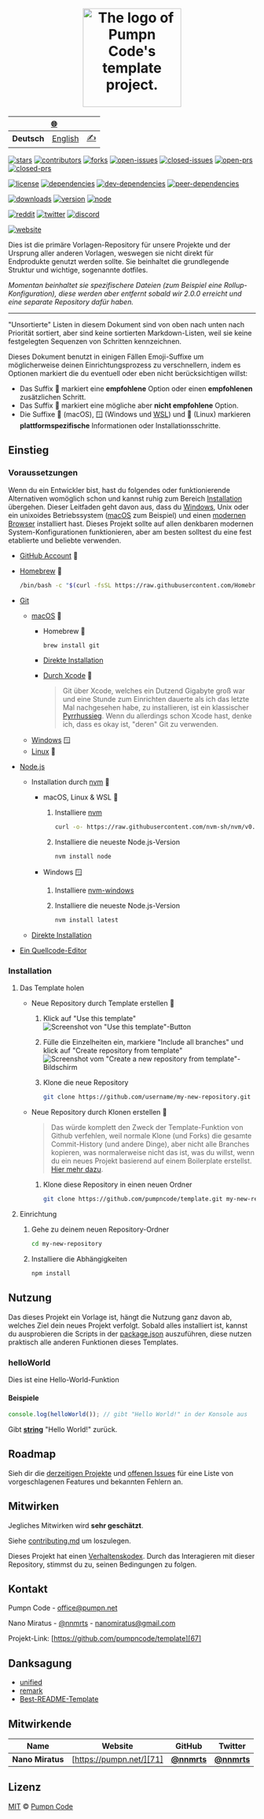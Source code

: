 <h1 align="center">
	<a href="https://github.com/pumpncode/template">
		<img alt="The logo of Pumpn Code&#x27;s template project." decoding="async" height="200" loading="lazy" src="../../media/images/logocolored.svg">
	</a>
</h1>

<table>
	<thead>
		<tr>
			<th colspan="5">
				<a href="">🌐</a>
			</th>
		</tr>
	</thead>
	<tbody>
		<tr>
			<td data-code="de">
				<strong>Deutsch</strong>
			</td>
			<td data-code="en">
				<a href="../en/readme.md">English</a>
			</td>
			<td rowspan="0">
				<a href="">✍️</a>
			</td>
		</tr>
	</tbody>
</table>

[![stars][2]][1]
[![contributors][4]][3]
[![forks][6]][5]
[![open-issues][8]][7]
[![closed-issues][10]][9]
[![open-prs][12]][11]
[![closed-prs][14]][13]

[![license][16]][15]
[![dependencies][18]][17]
[![dev-dependencies][20]][19]
[![peer-dependencies][22]][21]

[![downloads][24]][23]
[![version][25]][23]
[![node][27]][26]

[![reddit][29]][28]
[![twitter][31]][30]
[![discord][33]][32]

[![website][35]][34]

Dies ist die primäre Vorlagen-Repository für unsere Projekte und der Ursprung aller anderen Vorlagen, weswegen sie nicht direkt für Endprodukte genutzt werden sollte. Sie beinhaltet die grundlegende Struktur und wichtige, sogenannte dotfiles.

*Momentan beinhaltet sie spezifischere Dateien (zum Beispiel eine Rollup-Konfiguration), diese werden aber entfernt sobald wir 2.0.0 erreicht und eine separate Repository dafür haben.*

---

"Unsortierte" Listen in diesem Dokument sind von oben nach unten nach Priorität sortiert, aber sind keine sortierten Markdown-Listen, weil sie keine festgelegten Sequenzen von Schritten kennzeichnen.

Dieses Dokument benutzt in einigen Fällen Emoji-Suffixe um möglicherweise deinen Einrichtungsprozess zu verschnellern, indem es Optionen markiert die du eventuell oder eben nicht berücksichtigen willst:

- Das Suffix 💎 markiert eine **empfohlene** Option oder einen **empfohlenen** zusätzlichen Schritt.
- Das Suffix 🤡 markiert eine mögliche aber **nicht empfohlene** Option.
- Die Suffixe 🍎 (macOS), 🪟 (Windows und [WSL][36]) und 🐧 (Linux) markieren **plattformspezifische** Informationen oder Installationsschritte.

## Einstieg

### Voraussetzungen

Wenn du ein Entwickler bist, hast du folgendes oder funktionierende Alternativen womöglich schon und kannst ruhig zum Bereich [Installation][37] übergehen. Dieser Leitfaden geht davon aus, dass du [Windows][38], Unix oder ein unixoides Betriebssystem ([macOS][39] zum Beispiel) und einen [modernen Browser][40] installiert hast. Dieses Projekt sollte auf allen denkbaren modernen System-Konfigurationen funktionieren, aber am besten solltest du eine fest etablierte und beliebte verwenden.

- [GitHub Account][41] 💎
- [Homebrew][42] 🍎

	```sh
	/bin/bash -c "$(curl -fsSL https://raw.githubusercontent.com/Homebrew/install/HEAD/install.sh)"
	```

- [Git][43]
	- [macOS][44] 🍎
		- Homebrew 💎

			```sh
			brew install git
			```

		- [Direkte Installation][45]
		- [Durch Xcode][46] 🤡
			> Git über Xcode, welches ein Dutzend Gigabyte groß war und eine Stunde zum Einrichten dauerte als ich das letzte Mal nachgesehen habe, zu installieren, ist ein klassischer [Pyrrhussieg][47]. Wenn du allerdings schon Xcode hast, denke ich, dass es okay ist, "deren" Git zu verwenden.
	- [Windows][48] 🪟
	- [Linux][49] 🐧
- [Node.js][50]
	- Installation durch [nvm][51] 💎
		- macOS, Linux & WSL 💎
			1. Installiere [nvm][51]

				```sh
				curl -o- https://raw.githubusercontent.com/nvm-sh/nvm/v0.37.2/install.sh | bash
				```

			2. Installiere die neueste Node.js-Version

				```sh
				nvm install node
				```

		- Windows 🪟
			1. Installiere [nvm-windows][52]
			2. Installiere die neueste Node.js-Version

				```sh
				nvm install latest
				```

	- [Direkte Installation][53]
- [Ein Quellcode-Editor][54]

### Installation

1. Das Template holen
	- Neue Repository durch Template erstellen 💎
		1. Klick auf "Use this template"
			![Screenshot von "Use this template"-Button][55]
		2. Fülle die Einzelheiten ein, markiere "Include all branches" und klick auf "Create repository from template"
			![Screenshot vom "Create a new repository from template"-Bildschirm][56]
		3. Klone die neue Repository

			```sh
			git clone https://github.com/username/my-new-repository.git
			```

	- Neue Repository durch Klonen erstellen 🤡
		> Das würde komplett den Zweck der Template-Funktion von Github verfehlen, weil normale Klone (und Forks) die gesamte Commit-History (und andere Dinge), aber nicht alle Branches kopieren, was normalerweise nicht das ist, was du willst, wenn du ein neues Projekt basierend auf einem Boilerplate erstellst. [Hier mehr dazu][57].
		1. Klone diese Repository in einen neuen Ordner

			```sh
			git clone https://github.com/pumpncode/template.git my-new-repository
			```

2. Einrichtung
	1. Gehe zu deinem neuen Repository-Ordner

		```sh
		cd my-new-repository
		```

	2. Installiere die Abhängigkeiten

		```sh
		npm install
		```

## Nutzung

Das dieses Projekt ein Vorlage ist, hängt die Nutzung ganz davon ab, welches Ziel dein neues Projekt verfolgt. Sobald alles installiert ist, kannst du ausprobieren die Scripts in der [package.json][58] auszuführen, diese nutzen praktisch alle anderen Funktionen dieses Templates.

<!-- Generiert von documentation.js. Änder diese Dokumentation im Source-Code. -->

### helloWorld

Dies ist eine Hello-World-Funktion

#### Beispiele

```javascript
console.log(helloWorld()); // gibt "Hello World!" in der Konsole aus
```

Gibt **[string][59]** "Hello World!" zurück.

## Roadmap

Sieh dir die [derzeitigen Projekte][60] und [offenen Issues][61] für eine Liste von vorgeschlagenen Features und bekannten Fehlern an.

## Mitwirken

Jegliches Mitwirken wird **sehr geschätzt**.

Siehe [contributing.md][62] um loszulegen.

Dieses Projekt hat einen [Verhaltenskodex][63]. Durch das Interagieren mit dieser Repository, stimmst du zu, seinen Bedingungen zu folgen.

## Kontakt

Pumpn Code - [office@pumpn.net][64]

Nano Miratus - [@nnmrts][65] - [nanomiratus@gmail.com][66]

Projekt-Link: [https://github.com/pumpncode/template][67]

## Danksagung

- [unified][68]
- [remark][69]
- [Best-README-Template][70]

## Mitwirkende

| Name             | Website                  | GitHub            | Twitter           |
| ---------------- | ------------------------ | ----------------- | ----------------- |
| **Nano Miratus** | [https://pumpn.net/][71] | [**@nnmrts**][72] | [**@nnmrts**][73] |

## Lizenz

[MIT][74] © [Pumpn Code][75]

[1]: https://github.com/pumpncode/template/stargazers
[2]: https://badgen.net/github/stars/pumpncode/template?color=00f&labelColor=d07&icon=github
[3]: https://github.com/pumpncode/template/graphs/contributors
[4]: https://badgen.net/github/contributors/pumpncode/template?color=00f&labelColor=d07&icon=github
[5]: https://github.com/pumpncode/template/network/members
[6]: https://badgen.net/github/forks/pumpncode/template?color=00f&labelColor=d07&icon=github
[7]: https://github.com/pumpncode/template/issues?q=is%3Aopen+is%3Aissue
[8]: https://badgen.net/github/open-issues/pumpncode/template?color=00f&labelColor=d07&icon=github
[9]: https://github.com/pumpncode/template/issues?q=is%3Aclosed+is%3Aissue
[10]: https://badgen.net/github/closed-issues/pumpncode/template?color=00f&labelColor=d07&icon=github
[11]: https://github.com/pumpncode/template/pulls?q=is%3Aopen+is%3Apr
[12]: https://badgen.net/github/open-prs/pumpncode/template?color=00f&labelColor=d07&icon=github&label=open%20pull%20requests
[13]: https://github.com/pumpncode/template/pulls?q=is%3Aclosed+is%3Apr
[14]: https://badgen.net/github/closed-prs/pumpncode/template?color=00f&labelColor=d07&icon=github&label=closed%20pull%20requests
[15]: https://github.com/pumpncode/template/blob/master/license.md
[16]: https://badgen.net/github/license/pumpncode/template?color=00f&labelColor=d07&icon=github
[17]: https://david-dm.org/pumpncode/template
[18]: https://badgen.net/david/dep/pumpncode/template?color=00f&labelColor=d07&icon=npm&label=dependencies
[19]: https://david-dm.org/pumpncode/template?type=dev
[20]: https://badgen.net/david/dev/pumpncode/template?color=00f&labelColor=d07&icon=npm&label=devDependencies
[21]: https://david-dm.org/pumpncode/template?type=peer
[22]: https://badgen.net/david/peer/pumpncode/template?color=00f&labelColor=d07&icon=npm&label=peerDependencies
[23]: https://npmjs.com/package/@pumpn/template
[24]: https://badgen.net/npm/dm/@pumpn/template?color=00f&labelColor=d07&icon=npm&label=downloads
[25]: https://badgen.net/npm/v/@pumpn/template?color=00f&labelColor=d07&icon=npm&label=version
[26]: https://nodejs.org
[27]: https://badgen.net/npm/node/@pumpn/template?color=00f&labelColor=d07&icon=https%3A%2F%2Fsimpleicons.now.sh%2Fnode-dot-js%2Ffff
[28]: https://reddit.com/r/pumpnuniverse
[29]: https://badgen.net/badge/subreddit/subreddit?color=00f&labelColor=d07&icon=https%3A%2F%2Fsimpleicons.now.sh%2Freddit%2Ffff&label=
[30]: https://twitter.com/PumpnUniverse
[31]: https://badgen.net/badge/twitter/twitter?color=00f&labelColor=d07&icon=twitter&label=
[32]: https://discord.gg/WKvpetegZq
[33]: https://badgen.net/badge/discord/discord?color=00f&labelColor=d07&icon=discord&label=
[34]: https://pumpn.net/code/projects/template
[35]: https://badgen.net/badge/website/website?color=00f&labelColor=d07&icon=data%3Aimage%2Fpng%3Bbase64%2CiVBORw0KGgoAAAANSUhEUgAAABkAAAAMCAQAAAA9%2B97AAAAABGdBTUEAALGPC%2FxhBQAAACBjSFJNAAB6JgAAgIQAAPoAAACA6AAAdTAAAOpgAAA6mAAAF3CculE8AAAAAmJLR0QA%2F4ePzL8AAAAJcEhZcwAACxMAAAsTAQCanBgAAAAHdElNRQflAREIHwyVZyrWAAABCklEQVQoz3WRvUvCURSGDxQEkSEYbdFg%2F4Y2BBLU0tRYLbk4NOQa7uEQQVMEUUMELY1BkDQpSEXRBwSKQxFF0hdUBE%2FL6%2Fldk%2B5dzvue8xzOvccwv92MUWCPKg2awCVdykwyFNW1giTrfPH3JJXNA1uMhMiKSmqUaQZIynsfALDaQkoqmNZ4J45MOTIh5xgzliU%2BSCi97ciMI3Fe5RWNO4W39GD0kgsGmw8%2B51zevfGo8JsX3vlpe36InMl7Mjb4%2F8w5EONZ3qbRT01iiVEWmaXoyK6AQfbl1IkbRh%2BHAKx5z7JDD5S4dnVELFplhtNg9gFuOoasMN6%2BfcNIkw3UAld88sYFO%2BQYjjK%2F7%2FzNJHjJbowAAAAldEVYdGRhdGU6Y3JlYXRlADIwMjEtMDEtMTdUMDg6MzE6MTErMDA6MDDw92QkAAAAJXRFWHRkYXRlOm1vZGlmeQAyMDIxLTAxLTE3VDA4OjMxOjExKzAwOjAwgarcmAAAAABJRU5ErkJggg%3D%3D&label=
[36]: https://docs.microsoft.com/de-de/windows/wsl/about
[37]: #installation
[38]: https://www.microsoft.com/windows
[39]: https://www.apple.com/macos
[40]: https://browsehappy.com/
[41]: https://github.com/join
[42]: https://brew.sh/
[43]: https://git-scm.com/
[44]: https://git-scm.com/download/mac
[45]: https://sourceforge.net/projects/git-osx-installer/
[46]: https://developer.apple.com/xcode/
[47]: https://de.wikipedia.org/wiki/Pyrrhussieg
[48]: https://git-scm.com/download/win
[49]: https://git-scm.com/download/linux
[50]: https://nodejs.org/
[51]: https://github.com/nvm-sh/nvm
[52]: https://github.com/coreybutler/nvm-windows
[53]: https://nodejs.org/en/download/current/
[54]: https://de.wikipedia.org/wiki/Liste_von_Texteditoren
[55]: ../../media/images/screenshot-use-template.png
[56]: ../../media/images/screenshot-create-from-template.png
[57]: https://docs.github.com/en/free-pro-team@latest/github/creating-cloning-and-archiving-repositories/creating-a-repository-from-a-template#about-repository-templates
[58]: ../../package.json
[59]: https://developer.mozilla.org/docs/Web/JavaScript/Reference/Global_Objects/String
[60]: https://github.com/pumpncode/template/projects
[61]: https://github.com/pumpncode/template/issues
[62]: ../../.github/contributing.md
[63]: ../../.github/code-of-conduct.md
[64]: mailto:office@pumpn.net
[65]: https://twitter.com/nnmrts
[66]: mailto:nanomiratus@gmail.com
[67]: https://github.com/pumpncode/template
[68]: https://unifiedjs.com/
[69]: https://github.com/remarkjs
[70]: https://github.com/othneildrew/Best-README-Template
[71]: https://pumpn.net/
[72]: https://github.com/nnmrts
[73]: https://twitter.com/nnmrts
[74]: ../../license.md
[75]: https://pumpn.net/
